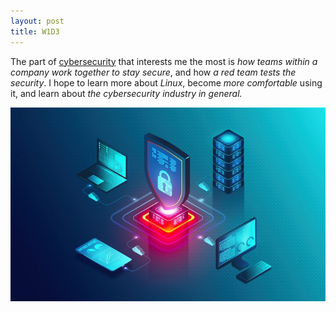 ```yaml
---
layout: post
title: W1D3
---
```


The part of [cybersecurity](https://www.nist.gov/cybersecurity) that interests me the most is _how teams within a company work together to stay secure_, and how _a red team tests the security_.  I hope to learn more about _Linux_, become _more comfortable_ using it, and learn about _the cybersecurity industry in general._

![cool cybersecurity image](/images/coolcyberphoto.jpg)
